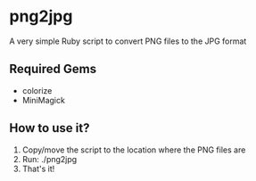 # png2jpg

A very simple Ruby script to convert PNG files to the JPG format

## Required Gems
- colorize
- MiniMagick

## How to use it?
1. Copy/move the script to the location where the PNG files are
2. Run: ./png2jpg
3. That's it!
